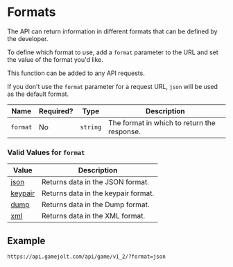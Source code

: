# Formats

The API can return information in different formats that can be defined by the developer.

To define which format to use, add a `format` parameter to the URL and set the value of the format
you'd like.

This function can be added to any API requests.

If you don't use the `format` parameter for a request URL, `json` will be used as the default
format.

| Name     | Required? | Type     | Description                                 |
| -------- | --------- | -------- | ------------------------------------------- |
| `format` | No        | `string` | The format in which to return the response. |

### Valid Values for `format`

| Value                                                        | Description                         |
| ------------------------------------------------------------ | ----------------------------------- |
| [json](https://gamejolt.com/game-api/doc/formats/json)       | Returns data in the JSON format.    |
| [keypair](https://gamejolt.com/game-api/doc/formats/keypair) | Returns data in the keypair format. |
| [dump](https://gamejolt.com/game-api/doc/formats/dump)       | Returns data in the Dump format.    |
| [xml](https://gamejolt.com/game-api/doc/formats/xml)         | Returns data in the XML format.     |

## Example

```
https://api.gamejolt.com/api/game/v1_2/?format=json
```
